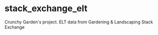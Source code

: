 # stack_exchange_elt
Crunchy Garden's project. ELT data from Gardening &amp; Landscaping Stack Exchange
